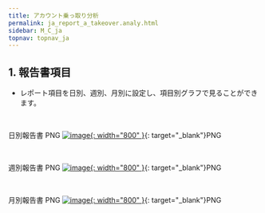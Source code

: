 ```yaml
---
title: アカウント乗っ取り分析
permalink: ja_report_a_takeover.analy.html
sidebar: M_C_ja
topnav: topnav_ja
---
```


## 1. 報告書項目
- レポート項目を日別、週別、月別に設定し、項目別グラフで見ることができます。

<br />

日別報告書
PNG [![image](/docs/images/Manual/common/report/acc/ja/1.PNG){: width="800" }](/docs/images/Manual/common/report/acc/ja/1.PNG){: target="_blank"}PNG 

<br />

週別報告書
PNG [![image](/docs/images/Manual/common/report/acc/ja/2.PNG){: width="800" }](/docs/images/Manual/common/report/acc/ja/2.PNG){: target="_blank"}PNG 

<br />

月別報告書
PNG [![image](/docs/images/Manual/common/report/acc/ja/3.PNG){: width="800" }](/docs/images/Manual/common/report/acc/ja/3.PNG){: target="_blank"}PNG 

 